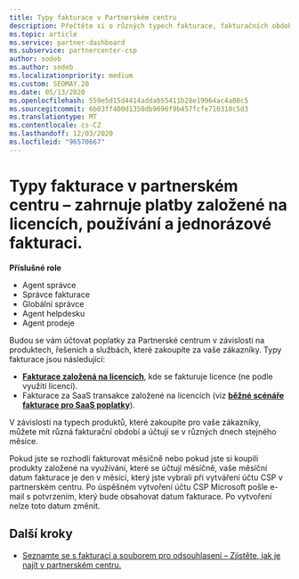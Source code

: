```yaml
---
title: Typy fakturace v Partnerském centru
description: Přečtěte si o různých typech fakturace, fakturačních obdobích a fakturačních datech, která se můžou zobrazit v partnerském centru.
ms.topic: article
ms.service: partner-dashboard
ms.subservice: partnercenter-csp
author: sodeb
ms.author: sodeb
ms.localizationpriority: medium
ms.custom: SEOMAY.20
ms.date: 05/13/2020
ms.openlocfilehash: 559e5d15d4414addab55411b28e19964ac4a08c5
ms.sourcegitcommit: 6b03ff400d1350db9696f9b457fcfe710310c5d3
ms.translationtype: MT
ms.contentlocale: cs-CZ
ms.lasthandoff: 12/03/2020
ms.locfileid: "96570667"
---
```

# <a name="types-of-billing-in-partner-center---includes-license-based-usage-based-and-one-time-billing"></a>Typy fakturace v partnerském centru – zahrnuje platby založené na licencích, používání a jednorázové fakturaci.

**Příslušné role**

- Agent správce
- Správce fakturace
- Globální správce
- Agent helpdesku
- Agent prodeje

Budou se vám účtovat poplatky za Partnerské centrum v závislosti na produktech, řešeních a službách, které zakoupíte za vaše zákazníky. Typy fakturace jsou následující:

- [**Fakturace založená na licencích**](license-based-billing.md), kde se fakturuje licence (ne podle využití licencí).
- Fakturace za SaaS transakce založené na licencích (viz [**běžné scénáře fakturace pro SaaS poplatky**](common-billing-scenarios-saas.md)).

V závislosti na typech produktů, které zakoupíte pro vaše zákazníky, můžete mít různá fakturační období a účtují se v různých dnech stejného měsíce.

Pokud jste se rozhodli fakturovat měsíčně nebo pokud jste si koupili produkty založené na využívání, které se účtují měsíčně, vaše měsíční datum fakturace je den v měsíci, který jste vybrali při vytváření účtu CSP v partnerském centru. Po úspěšném vytvoření účtu CSP Microsoft pošle e-mail s potvrzením, který bude obsahovat datum fakturace. Po vytvoření nelze toto datum změnit.

## <a name="next-steps"></a>Další kroky

- [Seznamte se s fakturací a souborem pro odsouhlasení – Zjistěte, jak je najít v partnerském centru.](read-your-bill.md)